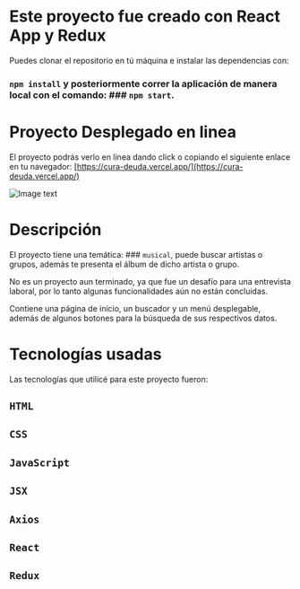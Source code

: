 # Este proyecto fue creado con React App y Redux

Puedes clonar el repositorio en tú máquina e instalar las dependencias con:
### `npm install` y posteriormente correr la aplicación de manera local con el comando: ### `npm start`.



# Proyecto Desplegado en linea

El proyecto podrás verlo en línea dando click o copiando el siguiente enlace en tu navegador:
[https://cura-deuda.vercel.app/](https://cura-deuda.vercel.app/)

![Image text](https://github.com/zzuljs/CppLearning/blob/master/CppLearning/raw/master/Itachi.jpg)

# Descripción

El proyecto tiene una temática: ### `musical`, puede buscar artistas o grupos, además te presenta el álbum de dicho artista o grupo.

No es un proyecto aun terminado, ya que fue un desafío para una entrevista laboral, por lo tanto algunas funcionalidades aún no están concluidas.

Contiene una página de inicio, un buscador y un menú desplegable, además de algunos botones para la búsqueda de sus respectivos datos.

# Tecnologías usadas

Las tecnologías que utilicé para este proyecto fueron:

## `HTML`
## `CSS`
## `JavaScript`
## `JSX`
## `Axios`
## `React`
## `Redux`
